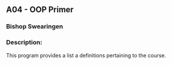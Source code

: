 ## A04 - OOP Primer
### Bishop Swearingen
### Description:

This program provides a list a definitions pertaining to the course.

